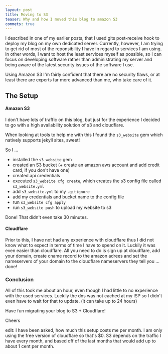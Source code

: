```yaml
---
layout: post
title: Moving to S3
teaser: Why and how I moved this blog to amazon S3
commets: true
---
```


I described in one of my earlier posts, that I used gits post-receive hook to
deploy my blog on my own dedicated server. Currently, however, I am trying to
get rid of most of the reponsibility I have in regard to services I am using.
In other words, I want to host the least services myself as possible, so I can
focus on developing software rather than administrating my server and being
aware of the latest security issues of the software I use.

Using Amazon S3 I'm fairly confident that there are no security flaws, or at
least there are experts far more advanced than me, who take care of it.

The Setup
---------

#### Amazon S3

I don't have lots of traffic on this blog, but just for the experience I
decided to go with a high availability solution of s3 and cloudflare.

When looking at tools to help me with this I found the `s3_website` gem which
natively supports jekyll sites, sweet!

So I ...

- installed the `s3_website` gem
- created an S3 bucket (+ create an amazon aws account and add credit card, if
  you don't have one)
- created api credentials
- executed `s3_website cfg create`, which creates the s3 config file called
  `s3_website.yml`
- add `s3_website.yml` to my `.gitignore`
- add my credentials and bucket name to the config file
- run `s3_website cfg apply`
- run `s3_website push` to upload my website to s3

Done! That didn't even take 30 minutes.

#### Cloudflare

Prior to this, I have not had any experience with cloudflare thus I did not
know what to expect in terms of time I have to spend on it. Luckily it was even
easier than cloudflare. All you need to do is sign up at cloudflare, add your
domain, create cname record to the amazon adrees and set the nameservers of
your domain to the cloudflare nameservers they tell you ...  done!

### Conclusion

All of this took me about an hour, even though I had little to no experience
with the used services. Luckily the dns was not cached at my ISP so I didn't
even have to wait for that to update. (it can take up to 24 hours)

Have fun migrating your blog to S3 + Cloudflare!

Cheers

edit: I have been asked, how much this setup costs me per month. I am only
using the free version of cloudflare so that's $0. S3 depends on the traffic I
have every month, and based off of the last months that would add up to about 1
cent per month.
